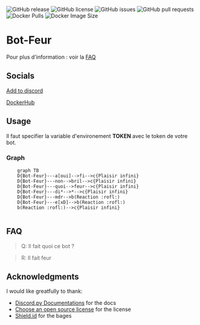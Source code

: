 ![GitHub release](https://img.shields.io/github/v/release/Efrei-Paul/Bot-Feur)
![GitHub license](https://img.shields.io/github/license/Efrei-Paul/Bot-Feur)
![GitHub issues](https://img.shields.io/github/issues/Efrei-Paul/Bot-Feur)
![GitHub pull requests](https://img.shields.io/github/issues-pr/Efrei-Paul/Bot-Feur)
![Docker Pulls](https://img.shields.io/docker/pulls/efreipaul/bot-feur)
![Docker Image Size](https://img.shields.io/docker/image-size/efreipaul/bot-feur)

# Bot-Feur

Pour plus d'information : voir la [FAQ](#FAQ)

## Socials
[Add to discord](https://discord.com/api/oauth2/authorize?client_id=958447495913013258&permissions=137439370304&scope=bot%20applications.commands)

[DockerHub](https://hub.docker.com/repository/docker/efreipaul/bot-feur/general)

## Usage

Il faut specifier la variable d'environement **TOKEN** avec le token de votre bot.

### Graph

```mermaid
    graph TB
    D{Bot-Feur}---a[oui]-->fi-->c{Plaisir infini}
    D{Bot-Feur}---non-->bril-->c{Plaisir infini}
    D{Bot-Feur}---quoi-->feur-->c{Plaisir infini}
    D{Bot-Feur}---di*-->*-->c{Plaisir infini}
    D{Bot-Feur}---mdr-->b(Reaction :rofl:)
    D{Bot-Feur}---e[xD]-->b(Reaction :rofl:)
    b(Reaction :rofl:)-->c{Plaisir infini}
    
```

## FAQ

> Q: Il fait quoi ce bot ?

> R: Il fait feur

## Acknowledgments

I would like greatfully to thank:

- [Discord.py Documentations](discordpy.readthedocs.io) for the docs
- [Choose an open source license](https://choosealicense.com/) for the license
- [Shield.id](https://shields.io/) for the bages
